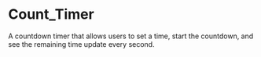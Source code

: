 # Count_Timer
 A countdown timer that allows users to set a time, start the countdown, and see the remaining time update every second.
